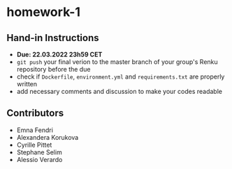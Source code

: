 # homework-1

## Hand-in Instructions

-  __Due: 22.03.2022 23h59 CET__
-  `git push` your final verion to the master branch of your group's Renku repository before the due
-  check if `Dockerfile`, `environment.yml` and `requirements.txt` are properly written
-  add necessary comments and discussion to make your codes readable
## Contributors
- Emna Fendri 
- Alexandera Korukova
- Cyrille Pittet
- Stephane Selim
- Alessio Verardo
